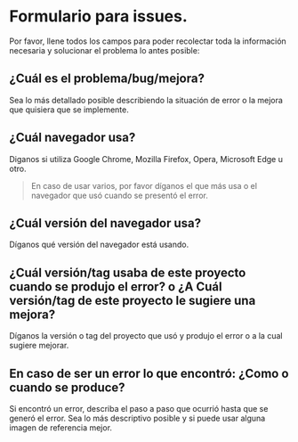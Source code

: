 # Formulario para issues. 
Por favor, llene todos los campos para poder recolectar toda la información necesaria y solucionar el problema lo antes posible:

## ¿Cuál es el problema/bug/mejora?
Sea lo más detallado posible describiendo la situación de error o la mejora que quisiera que se implemente. 

## ¿Cuál navegador usa?
Diganos si utiliza Google Chrome, Mozilla Firefox, Opera, Microsoft Edge u otro. 
>En caso de usar varios, por favor díganos el que más usa o el navegador que usó cuando se presentó el error.

## ¿Cuál versión del navegador usa?
Díganos qué versión del navegador está usando.

## ¿Cuál versión/tag usaba de este proyecto cuando se produjo el error? o ¿A Cuál versión/tag de este proyecto le sugiere una mejora?
Díganos la versión o tag del proyecto que usó y produjo el error o a la cual sugiere mejorar.

## En caso de ser un error lo que encontró: ¿Como o cuando se produce? 
Si encontró un error, describa el paso a paso que ocurrió hasta que se generó el error. Sea lo más descriptivo posible y si puede usar alguna imagen de referencia mejor. 
